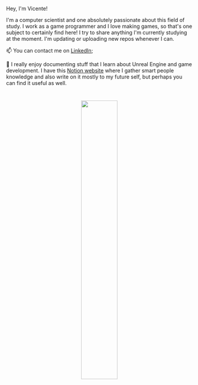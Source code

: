 Hey, I'm Vicente!

I'm a computer scientist and one absolutely passionate about this field of study. I work as a game programmer and I love making games, so that's one subject to certainly find here! I try to share anything I'm currently studying at the moment. I'm updating or uploading new repos whenever I can.

📫 You can contact me on [LinkedIn](https://www.linkedin.com/in/vicente-danzmann-vivian/);

📄 I really enjoy documenting stuff that I learn about Unreal Engine and game development. I have this [Notion website](https://danzmann.notion.site/25520184d8894f318be2da8335e2cd66?v=291d059f4a6a41df91d8136d0230e805&pvs=4) where I gather smart people knowledge and also write on it mostly to my future self, but perhaps you can find it useful as well.

#
<a href="https://github.com/iVcente">
  <p align="center">
    <img src="https://github-readme-stats.vercel.app/api/top-langs/?username=iVcente&layout=compact&theme=cobalt" width="44%">
  </p>
</a>                                                                                                                  

<!--[<img align="right" src="https://github-readme-stats.vercel.app/api/top-langs/?username=iVcente&layout=compact&theme=cobalt" width="42%" />](https://github.com/iVcente) -->
<!-- [![Top Langs](https://github-readme-stats.vercel.app/api/top-langs/?username=iVcente&layout=compact&theme=cobalt)](https://github.com/iVcente) -->

<!--- https://github.com/anuraghazra/github-readme-stats#github-stats-card --->
<!--- https://shields.io --->

<!---
iVcente/iVcente is a ✨ special ✨ repository because its `README.md` (this file) appears on your GitHub profile.
You can click the Preview link to take a look at your changes.
--->
